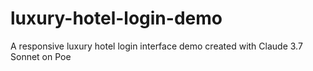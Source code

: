 # luxury-hotel-login-demo
A responsive luxury hotel login interface demo created with Claude 3.7 Sonnet on Poe
